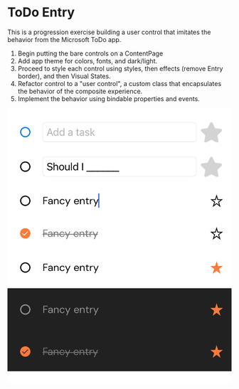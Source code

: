 # ToDo Entry

This is a progression exercise building a user control that imitates the behavior from the Microsoft ToDo app.

1. Begin putting the bare controls on a ContentPage
1. Add app theme for colors, fonts, and dark/light.
1. Proceed to style each control using styles, then effects (remove Entry border), and then Visual States.
1. Refactor control to a "user control", a custom class that encapsulates the behavior of the composite experience.
1. Implement the behavior using bindable properties and events.

![top to bottom progress](screenshots/progression.png)